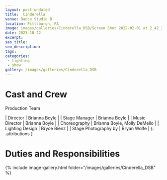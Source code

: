 ```yaml
---
layout: post-undated
title:  Cinderella
venue: Dance Studio B
location: Pittsburgh, PA
image: images/galleries/Cinderella_DSB/Screen Shot 2022-02-01 at 2_42_27 PM.png
date: 2023-10-22
excerpt:
seo_title:
seo_description:
tags:
categories: 
 - lighting
 - show
gallery: /images/galleries/Cinderella_DSB
---
```

# Cast and Crew
Production Team

| Director                  | Brianna Boyle  |
| Stage Manager             | Brianna Boyle  |
| Music Director            | Brianna Boyle  |
| Choreography              | Brianna Boyle, Molly DeMello |
| Lighting Design           | Bryce Bienz    |
| Stage Photography by      | Bryan Wolfe    |
{: .attributions }

# Duties and Responsibilities


{% include image-gallery.html folder="/images/galleries/Cinderella_DSB" %}
